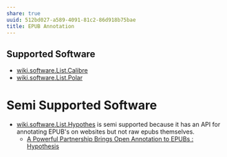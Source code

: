 ```yaml
---
share: true
uuid: 512bd027-a589-4091-81c2-86d918b75bae
title: EPUB Annotation
---
```

## Supported Software

* [wiki.software.List.Calibre](../dentropydaemon-wiki/Software/List/Calibre)
* [wiki.software.List.Polar](../dentropydaemon-wiki/Software/List/Polar)

# Semi Supported Software

* [wiki.software.List.Hypothes](../dentropydaemon-wiki/Software/List/Hypothes) is semi supported because it has an API for annotating EPUB's on websites but not raw epubs themselves.
  * [A Powerful Partnership Brings Open Annotation to EPUBs : Hypothesis](https://web.hypothes.is/blog/epub-annotation/)